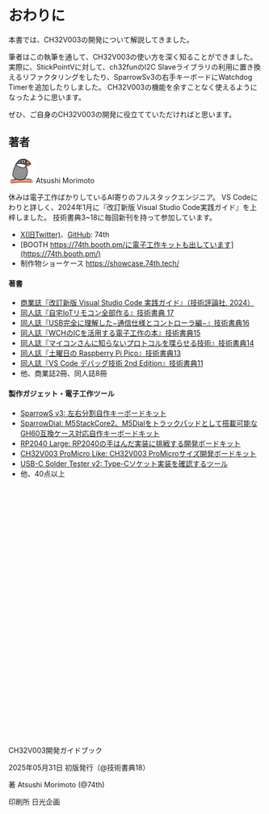 # おわりに

<!-- textlint-disable ja-technical-writing/ja-no-weak-phrase -->

本書では、CH32V003の開発について解説してきました。

筆者はこの執筆を通して、CH32V003の使い方を深く知ることができました。
実際に、StickPointVに対して、ch32funのI2C Slaveライブラリの利用に置き換えるリファクタリングをしたり、SparrowSv3の右手キーボードにWatchdog Timerを追加したりしました。
CH32V003の機能を余すことなく使えるようになったように思います。

ぜひ、ご自身のCH32V003の開発に役立てていただければと思います。

<div style="break-before: page;" />

<div style="margin-top: 1em;" />

## 著者

<img src="./img/me.png" width="10%"/> Atsushi Morimoto

休みは電子工作ばかりしているAI寄りのフルスタックエンジニア。
VS Codeにわりと詳しく、2024年1月に『改訂新版 Visual Studio Code実践ガイド』を上梓しました。
技術書典3~18に毎回新刊を持って参加しています。

<div class="no_change_font">

- [X(旧Twitter)](https://twitter.com/74th)、[GitHub](https://github.com/74th): 74th
- [BOOTH https://74th.booth.pm/に電子工作キットも出しています](https://74th.booth.pm/)
- 制作物ショーケース https://showcase.74th.tech/

#### 著書

- [商業誌『改訂新版 Visual Studio Code 実践ガイド』（技術評論社, 2024）](https://gihyo.jp/book/2024/978-4-297-13909-4)
- [同人誌『自宅IoTリモコン全部作る』技術書典 17](https://74th.booth.pm/items/6201064)
- [同人誌『USB完全に理解した−通信仕様とコントローラ編−』技術書典16](https://74th.booth.pm/items/5826037)
- [同人誌『WCHのICを活用する電子工作の本』技術書典15](https://74th.booth.pm/items/5261331)
- [同人誌『マイコンさんに知らないプロトコルを喋らせる技術』技術書典14](https://74th.booth.pm/items/4799571)
- [同人誌『土曜日の Raspberry Pi Pico』技術書典13](https://74th.booth.pm/items/4161550)
- [同人誌『VS Code デバッグ技術 2nd Edition』技術書典11](https://74th.booth.pm/items/3338895)
- 他、商業誌2冊、同人誌8冊

<!--
- 商業誌『Visual Studio Code実践ガイド』（技術評論社, 2020）
- 商業誌『Visual Studio Codeデバッグ技術』（インプレス NextPublishing, 2018）
- [同人誌『4つのガジェット製作でえた電子工作の知識』技術書典12](https://74th.booth.pm/items/4123011)
- [同人誌『VS Code Dev Container Guidebook』技術書典10](https://74th.booth.pm/items/2425642)
- [同人誌『Visual Studio Code Ninja Guide - 秘伝の VSCode 操作術 -』技術書典8](https://74th.booth.pm/items/1973166)
- [同人誌『Visual Studio Code Remote Dev & Cloud Code Guide』技術書典7](https://74th.booth.pm/items/1575560)
- [同人誌『Customizing Python Shell xonsh』技術書典6](https://74th.booth.pm/items/1317300)
- [同人誌『ShellScriptの代わりにPythonタスクランナーFabric&Invokeを活用する技術』技術書典5](https://74th.booth.pm/items/1042665)
- [同人誌『構造化と性能の間をGolangで攻める技術(+WebWorker活用技術)』技術書典4](https://74th.booth.pm/items/861342)
- 同人誌『Visual Studio Codeデバッグ技術』技術書典3
-->

#### 製作ガジェット・電子工作ツール

- [SparrowS v3: 左右分割自作キーボードキット](https://74th.booth.pm/items/6655442)
- [SparrowDial: M5StackCore2、M5Dialをトラックパッドとして搭載可能なGH60互換ケース対応自作キーボードキット](https://74th.booth.pm/items/5525751)
- [RP2040 Large: RP2040の手はんだ実装に挑戦する開発ボードキット](https://74th.booth.pm/items/3929664)
- [CH32V003 ProMicro Like: CH32V003 ProMicroサイズ開発ボードキット](https://74th.booth.pm/items/4645948)
- [USB-C Solder Tester v2: Type-Cソケット実装を確認するツール](https://74th.booth.pm/items/5812941)
- 他、40点以上

</div>

<div style="break-before: page;" />

<div height="10px"> </div>

<div style="break-before: page;" />

<div style="height: 500px;" >

</div>

<div id="inprint">
    <p>CH32V003開発ガイドブック</p>
    <p>2025年05月31日 初版発行（@技術書典18）</p>
    <p>著 Atsushi Morimoto (@74th)</p>
    <p>印刷所 日光企画</p>
</div>
